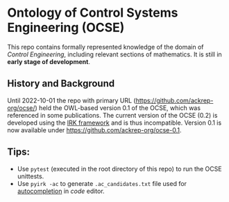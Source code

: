 # Ontology of Control Systems Engineering (OCSE)

This repo contains formally represented knowledge of the domain of *Control Engineering*, including relevant sections of mathematics. It is still in **early stage of development**.


## History and Background

Until 2022-10-01 the repo with primary URL (<https://github.com/ackrep-org/ocse/>) held the OWL-based version 0.1 of the OCSE, which was referenced in some publications. The current version of the OCSE (0.2) is developed using the [IRK framework](https://github.com/ackrep-org/pyirk-core) and is thus incompatible. Version 0.1 is now available under <https://github.com/ackrep-org/ocse-0.1>.

## Tips:


- Use `pytest` (executed in the root directory of this repo) to run the OCSE unittests.
- Use `pyirk -ac` to generate `.ac_candidates.txt` file used for [autocompletion](https://github.com/ackrep-org/irk-fzf) in *code* editor.
